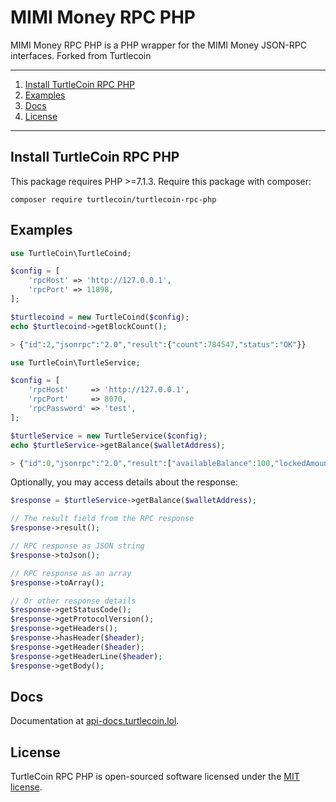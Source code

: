 
# MIMI Money RPC PHP

MIMI Money RPC PHP is a PHP wrapper for the MIMI Money JSON-RPC interfaces.
Forked from Turtlecoin

---

1) [Install TurtleCoin RPC PHP](#install-turtlecoin-rpc-php)
1) [Examples](#examples)
1) [Docs](#docs)
1) [License](#license)

---

## Install TurtleCoin RPC PHP

This package requires PHP >=7.1.3. Require this package with composer:

```
composer require turtlecoin/turtlecoin-rpc-php
```

## Examples

```php
use TurtleCoin\TurtleCoind;

$config = [
    'rpcHost' => 'http://127.0.0.1',
    'rpcPort' => 11898,
];

$turtlecoind = new TurtleCoind($config);
echo $turtlecoind->getBlockCount();

> {"id":2,"jsonrpc":"2.0","result":{"count":784547,"status":"OK"}}
``` 

```php
use TurtleCoin\TurtleService;

$config = [
    'rpcHost'     => 'http://127.0.0.1',
    'rpcPort'     => 8070,
    'rpcPassword' => 'test',
];

$turtleService = new TurtleService($config);
echo $turtleService->getBalance($walletAddress);

> {"id":0,"jsonrpc":"2.0","result":["availableBalance":100,"lockedAmount":50]}
``` 

Optionally, you may access details about the response:

```php
$response = $turtleService->getBalance($walletAddress);

// The result field from the RPC response
$response->result();

// RPC response as JSON string
$response->toJson();

// RPC response as an array
$response->toArray();

// Or other response details
$response->getStatusCode();
$response->getProtocolVersion();
$response->getHeaders();
$response->hasHeader($header);
$response->getHeader($header);
$response->getHeaderLine($header);
$response->getBody();
``` 

## Docs

Documentation at [api-docs.turtlecoin.lol](https://api-docs.turtlecoin.lol).

## License

TurtleCoin RPC PHP is open-sourced software licensed under the [MIT license](http://opensource.org/licenses/MIT).
